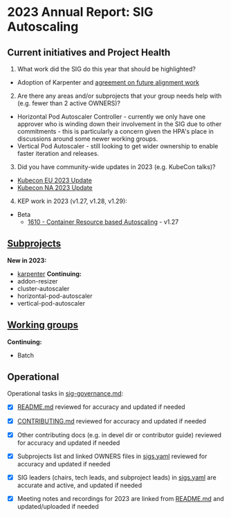# 2023 Annual Report: SIG Autoscaling

## Current initiatives and Project Health

1. What work did the SIG do this year that should be highlighted?

<!--
   Some example items that might be worth highlighting:
   - Major KEP advancement
   - Important initiatives that aren't tracked via KEPs
   - Paying down significant tech debt
   - Governance and leadership changes
-->
- Adoption of Karpenter and [agreement on future alignment work](https://docs.google.com/document/d/1rHhltfLV5V1kcnKr_mKRKDC4ZFPYGP4Tde2Zy-LE72w/edit#heading=h.iof64m6gewln)

2. Are there any areas and/or subprojects that your group needs help with (e.g. fewer than 2 active OWNERS)?

<!--
   Note: This list is generated from the KEP metadata in kubernetes/enhancements repository.
      If you find any discrepancy in the generated list here, please check the KEP metadata.
      Please raise an issue in kubernetes/community, if the KEP metadata is correct but the generated list is incorrect.
-->
- Horizontal Pod Autoscaler Controller - currently we only have one approver who is winding down their involvement in the SIG due to other commitments - this is particularly a concern given the HPA's place in discussions around some newer working groups.
- Vertical Pod Autoscaler - still looking to get wider ownership to enable faster iteration and releases.

3. Did you have community-wide updates in 2023 (e.g. KubeCon talks)?

<!--
  Examples include links to email, slides, or recordings.
-->
- [Kubecon EU 2023 Update](https://www.youtube.com/watch?v=VgTWf4mjyG8)
- [Kubecon NA 2023 Update](https://www.youtube.com/watch?v=nwpOU2nRGH4)

4. KEP work in 2023 (v1.27, v1.28, v1.29):


  - Beta
    - [1610 - Container Resource based Autoscaling](https://github.com/kubernetes/enhancements/tree/master/keps/sig-autoscaling/1610-container-resource-autoscaling) - v1.27


## [Subprojects](https://git.k8s.io/community/sig-autoscaling#subprojects)


**New in 2023:**
  - [karpenter](https://git.k8s.io/community/sig-autoscaling#karpenter)
**Continuing:**
  - addon-resizer
  - cluster-autoscaler
  - horizontal-pod-autoscaler
  - vertical-pod-autoscaler

## [Working groups](https://git.k8s.io/community/sig-autoscaling#working-groups)

**Continuing:**
 - Batch

## Operational

Operational tasks in [sig-governance.md]:
- [x] [README.md] reviewed for accuracy and updated if needed
- [x] [CONTRIBUTING.md] reviewed for accuracy and updated if needed
- [x] Other contributing docs (e.g. in devel dir or contributor guide) reviewed for accuracy and updated if needed
- [x] Subprojects list and linked OWNERS files in [sigs.yaml] reviewed for accuracy and updated if needed
- [x] SIG leaders (chairs, tech leads, and subproject leads) in [sigs.yaml] are accurate and active, and updated if needed
- [x] Meeting notes and recordings for 2023 are linked from [README.md] and updated/uploaded if needed


[CONTRIBUTING.md]: https://git.k8s.io/community/sig-autoscaling/CONTRIBUTING.md
[sig-governance.md]: https://git.k8s.io/community/committee-steering/governance/sig-governance.md
[README.md]: https://git.k8s.io/community/sig-autoscaling/README.md
[sigs.yaml]: https://git.k8s.io/community/sigs.yaml
[devel]: https://git.k8s.io/community/contributors/devel/README.md
